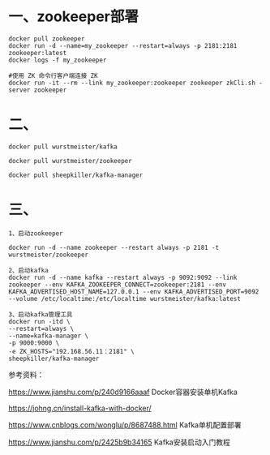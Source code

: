 # 一、zookeeper部署
```
docker pull zookeeper
docker run -d --name=my_zookeeper --restart=always -p 2181:2181 zookeeper:latest
docker logs -f my_zookeeper

#使用 ZK 命令行客户端连接 ZK
docker run -it --rm --link my_zookeeper:zookeeper zookeeper zkCli.sh -server zookeeper
```

# 二、
```
docker pull wurstmeister/kafka

docker pull wurstmeister/zookeeper

docker pull sheepkiller/kafka-manager
```

# 三、
```
1、启动zookeeper

docker run -d --name zookeeper --restart always -p 2181 -t wurstmeister/zookeeper

2、启动kafka
docker run -d --name kafka --restart always -p 9092:9092 --link zookeeper --env KAFKA_ZOOKEEPER_CONNECT=zookeeper:2181 --env KAFKA_ADVERTISED_HOST_NAME=127.0.0.1 --env KAFKA_ADVERTISED_PORT=9092 --volume /etc/localtime:/etc/localtime wurstmeister/kafka:latest 

3、启动kafka管理工具
docker run -itd \
--restart=always \
--name=kafka-manager \
-p 9000:9000 \
-e ZK_HOSTS="192.168.56.11：2181" \
sheepkiller/kafka-manager
```

参考资料：

https://www.jianshu.com/p/240d9166aaaf   Docker容器安装单机Kafka

https://johng.cn/install-kafka-with-docker/

https://www.cnblogs.com/wonglu/p/8687488.html   Kafka单机配置部署

https://www.jianshu.com/p/2425b9b34165  Kafka安装启动入门教程
